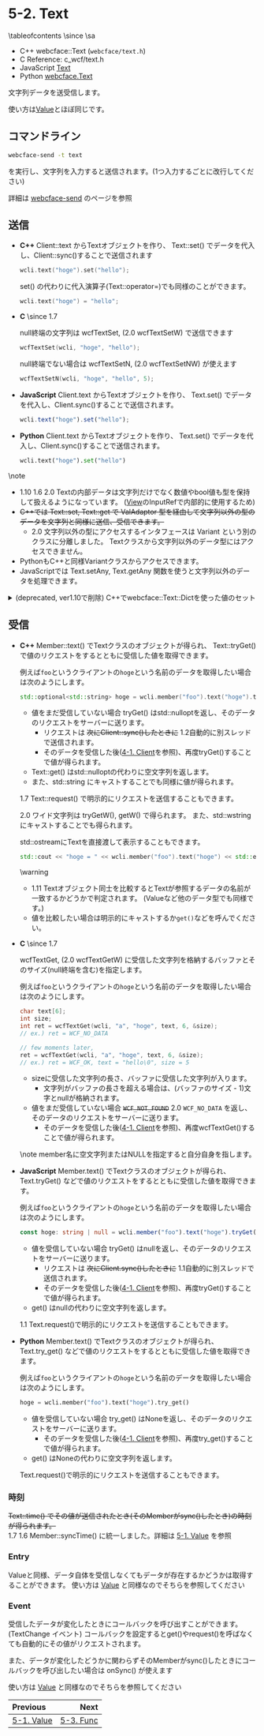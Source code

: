 # 5-2. Text

\tableofcontents
\since
<span class="since-c"></span>
<span class="since-js"></span>
<span class="since-py"></span>
\sa
* C++ webcface::Text  (`webcface/text.h`)
* C Reference: c_wcf/text.h
* JavaScript [Text](https://na-trium-144.github.io/webcface-js/classes/Text.html)
* Python [webcface.Text](https://na-trium-144.github.io/webcface-python/webcface.text.html#webcface.text.Text)

文字列データを送受信します。

使い方は[Value](./51_value.md)とほぼ同じです。

## コマンドライン

```sh
webcface-send -t text
```
を実行し、文字列を入力すると送信されます。(1つ入力するごとに改行してください)

詳細は [webcface-send](./72_send.md) のページを参照

## 送信

<div class="tabbed">

- <b class="tab-title">C++</b>
    Client::text からTextオブジェクトを作り、 Text::set() でデータを代入し、Client::sync()することで送信されます

    ```cpp
    wcli.text("hoge").set("hello");
    ```
    set() の代わりに代入演算子(Text::operator=)でも同様のことができます。
    ```cpp
    wcli.text("hoge") = "hello";
    ```

- <b class="tab-title">C</b>
    \since <span class="since-c">1.7</span>

    null終端の文字列は wcfTextSet, (<span class="since-c">2.0</span> wcfTextSetW) で送信できます
    ```c
    wcfTextSet(wcli, "hoge", "hello");
    ```
    null終端でない場合は wcfTextSetN, (<span class="since-c">2.0</span> wcfTextSetNW) が使えます
    ```c
    wcfTextSetN(wcli, "hoge", "hello", 5);
    ```

- <b class="tab-title">JavaScript</b>
    Client.text からTextオブジェクトを作り、 Text.set() でデータを代入し、Client.sync()することで送信されます。
    ```ts
    wcli.text("hoge").set("hello");
    ```

- <b class="tab-title">Python</b>
    Client.text からTextオブジェクトを作り、 Text.set() でデータを代入し、Client.sync()することで送信されます。
    ```python
    wcli.text("hoge").set("hello")
    ```

</div>

\note
* <span class="since-c">1.10</span>
<span class="since-js">1.6</span>
<span class="since-py">2.0</span>
Textの内部データは文字列だけでなく数値やbool値も型を保持して扱えるようになっています。
([View](./54_view.md)のInputRefで内部的に使用するため)
* <del>C++では Text::set, Text::get で ValAdaptor 型を経由して文字列以外の型のデータを文字列と同様に送信、受信できます。</del>
    * <span class="since-c">2.0</span> 文字列以外の型にアクセスするインタフェースは Variant という別のクラスに分離しました。
    Textクラスから文字列以外のデータ型にはアクセスできません。
* PythonもC++と同様Variantクラスからアクセスできます。
* JavaScriptでは Text.setAny, Text.getAny 関数を使うと文字列以外のデータを処理できます。

<!--Valueと同様名前に半角ピリオドを含めると、WebUI上ではフォルダアイコンで表示されグループ化されて表示されます。-->

<details><summary>(deprecated, ver1.10で削除) C++でwebcface::Text::Dictを使った値のセット</summary>

webcface::Text::Dict オブジェクトを使うと複数の値をまとめて送ることができます。
```cpp
struct A {
    std::string x, y;
    operator webcface::Text::Dict() const {
        return {
            {"x", x},
            {"y", y},
            // Value::Dictと同様、入れ子にもできます
        }
    }
};

A a_instance;
wcli.text("a").set(a_instance); // Dictにキャストされる
```

</details>

<!--
- <b class="tab-title">JavaScript</b>
    オブジェクトを渡すことができます。
    ```ts
    wcli.text("a").set({
        x: "aaa",
        y: "bbb",
        // Value::Dictと同様、入れ子にもできます
    });
    ```

</div>
-->

## 受信

<div class="tabbed">

- <b class="tab-title">C++</b>
    Member::text() でTextクラスのオブジェクトが得られ、
    Text::tryGet() で値のリクエストをするとともに受信した値を取得できます。

    例えば`foo`というクライアントの`hoge`という名前のデータを取得したい場合は次のようにします。

    ```cpp
    std::optional<std::string> hoge = wcli.member("foo").text("hoge").tryGet();
    ```
    * 値をまだ受信していない場合 tryGet() はstd::nulloptを返し、そのデータのリクエストをサーバーに送ります。
        * リクエストは <del>次にClient::sync()したときに</del>
        <span class="since-c">1.2</span>自動的に別スレッドで送信されます。
        * そのデータを受信した後([4-1. Client](./41_client.md)を参照)、再度tryGet()することで値が得られます。
    * Text::get() はstd::nulloptの代わりに空文字列を返します。
    * また、std::string にキャストすることでも同様に値が得られます。

    <span class="since-c">1.7</span>
    Text::request() で明示的にリクエストを送信することもできます。

    <span class="since-c">2.0</span>
    ワイド文字列は tryGetW(), getW() で得られます。
    また、std::wstring にキャストすることでも得られます。

    std::ostreamにTextを直接渡して表示することもできます。
    ```cpp
    std::cout << "hoge = " << wcli.member("foo").text("hoge") << std::endl;
    ```

    \warning
    * <span class="since-c">1.11</span>
    Textオブジェクト同士を比較するとTextが参照するデータの名前が一致するかどうかで判定されます。
    (Valueなど他のデータ型でも同様です。)  
    * 値を比較したい場合は明示的にキャストするか`get()`などを呼んでください。

    <span></span>

- <b class="tab-title">C</b>
    \since <span class="since-c">1.7</span>

    wcfTextGet, (<span class="since-c">2.0</span> wcfTextGetW)
    に受信した文字列を格納するバッファとそのサイズ(null終端を含む)を指定します。

    例えば`foo`というクライアントの`hoge`という名前のデータを取得したい場合は次のようにします。
    ```c
    char text[6];
    int size;
    int ret = wcfTextGet(wcli, "a", "hoge", text, 6, &size);
    // ex.) ret = WCF_NO_DATA

    // few moments later,
    ret = wcfTextGet(wcli, "a", "hoge", text, 6, &size);
    // ex.) ret = WCF_OK, text = "hello\0", size = 5
    ```
    * sizeに受信した文字列の長さ、バッファに受信した文字列が入ります。
        * 文字列がバッファの長さを超える場合は、(バッファのサイズ - 1)文字とnullが格納されます。
    * 値をまだ受信していない場合 <del>`WCF_NOT_FOUND`</del>
    <span class="since-c">2.0</span> `WCF_NO_DATA` を返し、そのデータのリクエストをサーバーに送ります。
        * そのデータを受信した後([4-1. Client](./41_client.md)を参照)、再度wcfTextGet()することで値が得られます。

    \note member名に空文字列またはNULLを指定すると自分自身を指します。

- <b class="tab-title">JavaScript</b>
    Member.text() でTextクラスのオブジェクトが得られ、
    Text.tryGet() などで値のリクエストをするとともに受信した値を取得できます。

    例えば`foo`というクライアントの`hoge`という名前のデータを取得したい場合は次のようにします。

    ```ts
    const hoge: string | null = wcli.member("foo").text("hoge").tryGet();
    ```
    * 値を受信していない場合 tryGet() はnullを返し、そのデータのリクエストをサーバーに送ります。
        * リクエストは <del>次にClient.sync()したときに</del>
        <span class="since-js">1.1</span>自動的に別スレッドで送信されます。
        * そのデータを受信した後([4-1. Client](./41_client.md)を参照)、再度tryGet()することで値が得られます。
    * get() はnullの代わりに空文字列を返します。

    <span class="since-js">1.1</span>
    Text.request()で明示的にリクエストを送信することもできます。

- <b class="tab-title">Python</b>
    Member.text() でTextクラスのオブジェクトが得られ、
    Text.try_get() などで値のリクエストをするとともに受信した値を取得できます。

    例えば`foo`というクライアントの`hoge`という名前のデータを取得したい場合は次のようにします。

    ```python
    hoge = wcli.member("foo").text("hoge").try_get()
    ```
    * 値を受信していない場合 try_get() はNoneを返し、そのデータのリクエストをサーバーに送ります。
        * そのデータを受信した後([4-1. Client](./41_client.md)を参照)、再度try_get()することで値が得られます。
    * get() はNoneの代わりに空文字列を返します。

    Text.request()で明示的にリクエストを送信することもできます。

</div>

### 時刻

<del>Text::time() でその値が送信されたとき(そのMemberがsync()したとき)の時刻が得られます。</del>  
<span class="since-c">1.7</span>
<span class="since-js">1.6</span>
<span class="since-py"></span>
Member::syncTime() に統一しました。詳細は [5-1. Value](./51_value.md) を参照

### Entry

Valueと同様、データ自体を受信しなくてもデータが存在するかどうかは取得することができます。
使い方は [Value](./51_value.md) と同様なのでそちらを参照してください

### Event

受信したデータが変化したときにコールバックを呼び出すことができます。(TextChange イベント)
コールバックを設定するとget()やrequest()を呼ばなくても自動的にその値がリクエストされます。

また、データが変化したどうかに関わらずそのMemberがsync()したときにコールバックを呼び出したい場合は onSync() が使えます

使い方は [Value](./51_value.md) と同様なのでそちらを参照してください

<div class="section_buttons">

| Previous |     Next |
|:---------|---------:|
| [5-1. Value](51_value.md) | [5-3. Func](53_func.md) |

</div>
